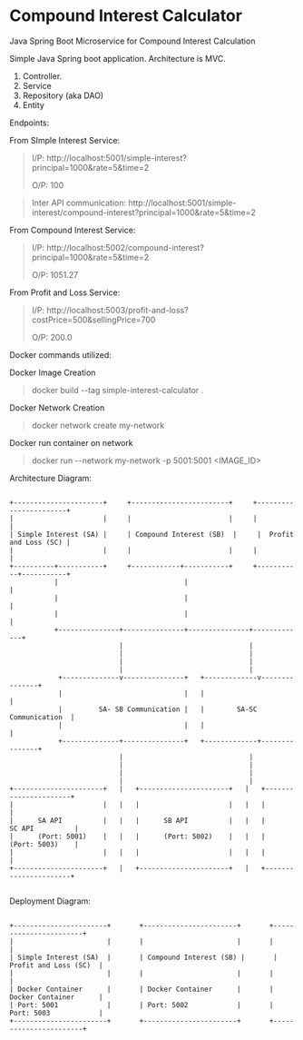 # Compound Interest Calculator
Java Spring Boot Microservice for Compound Interest Calculation

Simple Java Spring boot application.
Architecture is MVC.
1. Controller.
2. Service
3. Repository (aka DAO)
4. Entity

Endpoints:

From SImple Interest Service:

> I/P: http://localhost:5001/simple-interest?principal=1000&rate=5&time=2
>
> O/P: 100

> Inter API communication: http://localhost:5001/simple-interest/compound-interest?principal=1000&rate=5&time=2


From Compound Interest Service:

> I/P: http://localhost:5002/compound-interest?principal=1000&rate=5&time=2
>
> O/P: 1051.27

From Profit and Loss Service:

> I/P: http://localhost:5003/profit-and-loss?costPrice=500&sellingPrice=700
>
> O/P: 200.0

Docker commands utilized:

Docker Image Creation
> docker build --tag simple-interest-calculator .

Docker Network Creation
> docker network create my-network

Docker run container on network
> docker run --network my-network -p 5001:5001 <IMAGE_ID>

Architecture Diagram:

```

+----------------------+     +------------------------+     +-----------------------+
|                      |     |                        |     |                       |
| Simple Interest (SA) |     | Compound Interest (SB)  |     |  Profit and Loss (SC) |
|                      |     |                        |     |                       |
+----------+-----------+     +------------+-----------+     +-----------+-----------+
           |                               |                             |
           |                               |                             |
           |                               |                             |
           +---------------+---------------+---------------+-------------+
                           |                               |
                           |                               |
                           |                               |
                           |                               |
            +--------------v---------------+   +-------------v---------------+
            |                              |   |                             |
            |         SA- SB Communication |   |        SA-SC Communication  |
            |                              |   |                             |
            +--------------+---------------+   +-------------+---------------+
                           |                               |
                           |                               |
                           |                               |
                           |                               |
+----------------------+   |   +----------------------+   |   +----------------------+
|                      |   |   |                      |   |   |                      |
|      SA API          |   |   |      SB API          |   |   |      SC API          |
|      (Port: 5001)    |   |   |      (Port: 5002)    |   |   |      (Port: 5003)    |
|                      |   |   |                      |   |   |                      |
+----------------------+   |   +----------------------+   |   +----------------------+


```



Deployment Diagram:

```

+-----------------------+       +-----------------------+       +-----------------------+
|                       |       |                       |       |                       |
| Simple Interest (SA)  |       | Compound Interest (SB) |       | Profit and Loss (SC)  |
|                       |       |                       |       |                       |
| Docker Container      |       | Docker Container      |       | Docker Container      |
| Port: 5001            |       | Port: 5002            |       | Port: 5003            |
+-----------------------+       +-----------------------+       +-----------------------+


```

